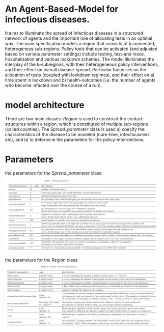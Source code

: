 # An Agent-Based-Model for infectious diseases.

It aims to illuminate the spread of infectious diseases in a structured network of agents and the important role of allocating tests in an optimal way. 
The main specification models a region that consists of k connected, heterogenous sub-regions. 
Policy tools that can be activated (and adjusted based on various parameter settings) include testing, test-and-trace, hospitalization and various lockdown schemes. The model illuminates the interplay of the k-subregions, with their heterogeneous policy interventions, and their effect on overall disease-spread. Particular focus lies on
the allocation of tests (coupled with lockdown regimes), and their effect on a) time spent in lockdown and b) health-outcomes (i.e. the number of agents who become infected over the course of a run).

# model architecture
There are two main classes: *Region* is used to construct the contact-structures within a region, which is constituted of 
multiple sub-regions (called counties). The *Spread_parameter* class is used a) specify the characteristics of the disease to be modeled (cure-time, infectiousness etc), 
and b) to determine the parameters for the policy-interventions. 

# Parameters
the parameters for the *Spread_parameter* class:
![Spread-parameters](https://github.com/phbt/abm-simulation/blob/master/parameter_description/parameters1.PNG?raw=true)

the parameters for the *Region* class:
![Region-parameters](https://github.com/phbt/abm-simulation/blob/master/parameter_description/parameters2.PNG?raw=true)
